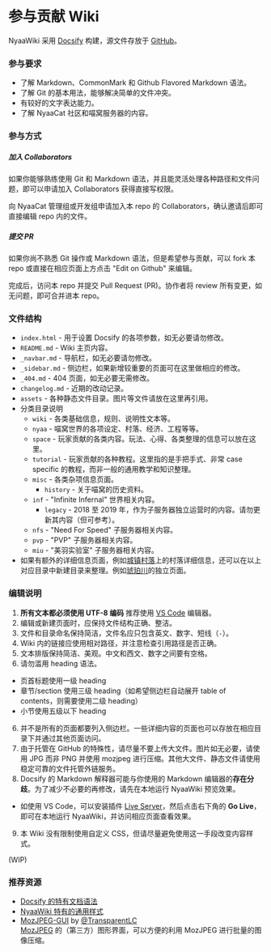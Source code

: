 # 参与贡献 Wiki

NyaaWiki 采用 [Docsify](https://docsify.js.org) 构建，源文件存放于 [GitHub](https://github.com/NyaaCat/wiki)。

### 参与要求

- 了解 Markdown、CommonMark 和 Github Flavored Markdown 语法。
- 了解 Git 的基本用法，能够解决简单的文件冲突。
- 有较好的文字表达能力。
- 了解 NyaaCat 社区和喵窝服务器的内容。

### 参与方式

##### 加入 Collaborators

如果你能够熟练使用 Git 和 Markdown 语法，并且能灵活处理各种路径和文件问题，即可以申请加入 Collaborators 获得直接写权限。

向 NyaaCat 管理组或开发组申请加入本 repo 的 Collaborators，确认邀请后即可直接编辑 repo 内的文件。

##### 提交 PR

如果你尚不熟悉 Git 操作或 Markdown 语法，但是希望参与贡献，可以 fork 本 repo 或直接在相应页面上方点击 "Edit on Github" 来编辑。

完成后，访问本 repo 并提交 Pull Request (PR)。协作者将 review 所有变更，如无问题，即可合并进本 repo。

### 文件结构

- `index.html` - 用于设置 Docsify 的各项参数，如无必要请勿修改。
- `README.md` - Wiki 主页内容。
- `_navbar.md` - 导航栏，如无必要请勿修改。
- `_sidebar.md` - 侧边栏，如果新增较重要的页面可在这里做相应的修改。
- `_404.md` - 404 页面，如无必要无需修改。
- `changelog.md` - 近期的改动记录。
- `assets` - 各种静态文件目录。图片等文件请放在这里再引用。
- 分类目录说明
  - `wiki` - 各类基础信息，规则、说明性文本等。
  - `nyaa` - 喵窝世界的各项设定、村落、经济、工程等等。
  - `space` - 玩家贡献的各类内容。玩法、心得、各类整理的信息可以放在这里。
  - `tutorial` - 玩家贡献的各种教程。这里指的是手把手式、非常 case specific 的教程，而非一般的通用教学和知识整理。
  - `misc` - 各类杂项信息页面。
    + `history` - 关于喵窝的历史资料。
  - `inf` - "Infinite Infernal" 世界相关内容。
    + `legacy` - 2018 至 2019 年，作为子服务器独立运营时的内容。请勿更新其内容（但可参考）。
  - `nfs` - "Need For Speed" 子服务器相关内容。
  - `pvp` - "PVP" 子服务器相关内容。
  - `miu` - "美羽实验室" 子服务器相关内容。
- 如果有额外的详细信息页面，例如[城镇村落](nyaa/realms.md)上的村落详细信息，还可以在以上对应目录中新建目录来整理。例如[琥珀川](nyaa/realms/kohakukawa.md)的独立页面。

### 编辑说明

1. **所有文本都必须使用 UTF-8 编码** 推荐使用 [VS Code](https://code.visualstudio.com/) 编辑器。
2. 编辑或新建页面时，应保持文件结构正确、整洁。
3. 文件和目录命名保持简洁，文件名应只包含英文、数字、短线（`-`）。
4. Wiki 内的链接应使用相对路径，并注意检查引用路径是否正确。
5. 文本排版保持简洁、美观。中文和西文、数字之间要有空格。
5. 请勿滥用 heading 语法。
  - 页首标题使用一级 heading
  - 章节/section 使用三级 heading（如希望侧边栏自动展开 table of contents，则需要使用二级 heading）
  - 小节使用五级以下 heading
6. 并不是所有的页面都要列入侧边栏。一些详细内容的页面也可以存放在相应目录下并通过其他页面访问。
7. 由于托管在 GitHub 的特殊性，请尽量不要上传大文件。图片如无必要，请使用 JPG 而非 PNG 并使用 mozjpeg 进行压缩。其他大文件、静态文件请使用稳定可靠的文件托管外链服务。
8. Docsify 的 Markdown 解释器可能与你使用的 Markdown 编辑器的**存在分歧**。为了减少不必要的再修改，请先在本地运行 NyaaWiki 预览效果。
  - 如使用 VS Code，可以安装插件 [Live Server](https://marketplace.visualstudio.com/items?itemName=ritwickdey.LiveServer)，然后点击右下角的 **Go Live**，即可在本地运行 NyaaWiki，并访问相应页面查看效果。
9. 本 Wiki 没有限制使用自定义 CSS，但请尽量避免使用这一手段改变内容样式。

(WIP)

### 推荐资源

* [Docsify 的特有文档语法](https://docsify.now.sh/helpers)
* [NyaaWiki 特有的通用样式](wiki/contribute/custom-stylesheet.md)
* [MozJPEG-GUI](https://github.com/TransparentLC/mozjpeg-gui) by [@TransparentLC](https://github.com/TransparentLC)  
[MozJPEG](https://github.com/mozilla/mozjpeg) 的（第三方）图形界面，可以方便的利用 MozJPEG 进行批量的图像压缩。
